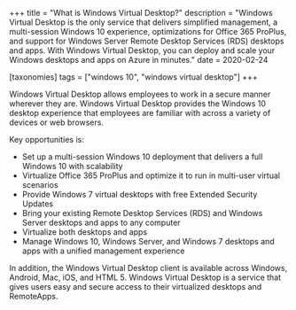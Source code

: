 +++
title = "What is Windows Virtual Desktop?"
description = "Windows Virtual Desktop is the only service that delivers simplified management, a multi-session Windows 10 experience, optimizations for Office 365 ProPlus, and support for Windows Server Remote Desktop Services (RDS) desktops and apps. With Windows Virtual Desktop, you can deploy and scale your Windows desktops and apps on Azure in minutes."
date = 2020-02-24

[taxonomies]
tags = ["windows 10", "windows virtual desktop"]
+++

Windows Virtual Desktop allows employees to work in a secure manner
wherever they are. Windows Virtual Desktop provides the Windows 10
desktop experience that employees are familiar with across a variety of
devices or web browsers.

Key opportunities is:

-   Set up a multi-session Windows 10 deployment that delivers a full
    Windows 10 with scalability
-   Virtualize Office 365 ProPlus and optimize it to run in multi-user
    virtual scenarios
-   Provide Windows 7 virtual desktops with free Extended Security
    Updates
-   Bring your existing Remote Desktop Services (RDS) and
    Windows Server desktops and apps to any computer
-   Virtualize both desktops and apps
-   Manage Windows 10, Windows Server, and Windows 7 desktops and apps
    with a unified management experience

In addition, the Windows Virtual Desktop client is available across
Windows, Android, Mac, iOS, and HTML 5. Windows Virtual Desktop
is a service that gives users easy and secure access to their
virtualized desktops and RemoteApps.